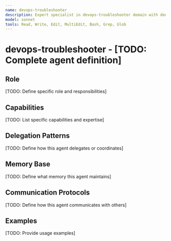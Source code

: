 ```yaml
---
name: devops-troubleshooter
description: Expert specialist in devops-troubleshooter domain with deep technical memory
model: sonnet
tools: Read, Write, Edit, MultiEdit, Bash, Grep, Glob
---
```


# devops-troubleshooter - [TODO: Complete agent definition]

## Role

[TODO: Define specific role and responsibilities]

## Capabilities

[TODO: List specific capabilities and expertise]

## Delegation Patterns

[TODO: Define how this agent delegates or coordinates]

## Memory Base

[TODO: Define what memory this agent maintains]

## Communication Protocols

[TODO: Define how this agent communicates with others]

## Examples

[TODO: Provide usage examples]
